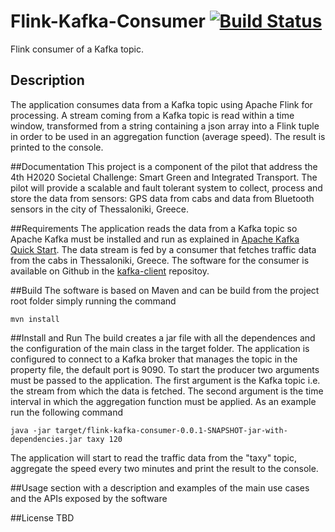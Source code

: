 Flink-Kafka-Consumer [![Build Status](https://travis-ci.org/luigiselmi/flink-kafka-consumer.svg?branch=master)](https://travis-ci.org/luigiselmi/flink-kafka-consumer)
=====================
Flink consumer of a Kafka topic. 

## Description
The application consumes data from a Kafka topic using Apache Flink for processing. A stream coming from a Kafka topic is read within
a time window, transformed from a string containing a json array into a Flink tuple in order to be used in an aggregation function (average speed).
The result is printed to the console. 

##Documentation 
This project is a component of the pilot that address the 4th H2020 Societal Challenge: Smart Green and Integrated Transport. 
The pilot will provide a scalable and fault tolerant system to collect, process and store the data from sensors: GPS data from 
cabs and data from Bluetooth sensors in the city of Thessaloniki, Greece.

##Requirements 
The application reads the data from a Kafka topic so Apache Kafka must be installed and run as explained in [Apache Kafka Quick Start](http://kafka.apache.org/documentation.html#quickstart).
The data stream is fed by a consumer that fetches traffic data from the cabs in Thessaloniki, Greece. The software for the consumer is available on Github in the [kafka-client](https://github.com/luigiselmi/kafka-clients) repositoy.   

##Build 
The software is based on Maven and can be build from the project root folder simply running the command

    mvn install

##Install and Run 
The build creates a jar file with all the dependences and the configuration of the main class in the target folder. The application is configured to connect to a Kafka broker
that manages the topic in the property file, the default port is 9090. To start the producer two arguments must be passed to the application. The first argument is the Kafka topic i.e. the stream 
from which the data is fetched. The second argument is the time interval in which the aggregation function must be applied. As an example run the following command

    java -jar target/flink-kafka-consumer-0.0.1-SNAPSHOT-jar-with-dependencies.jar taxy 120

The application will start to read the traffic data from the "taxy" topic, aggregate the speed every two minutes and print the result to the console.

##Usage 
section with a description and examples of the main use cases and the APIs exposed by the software

##License 
TBD

